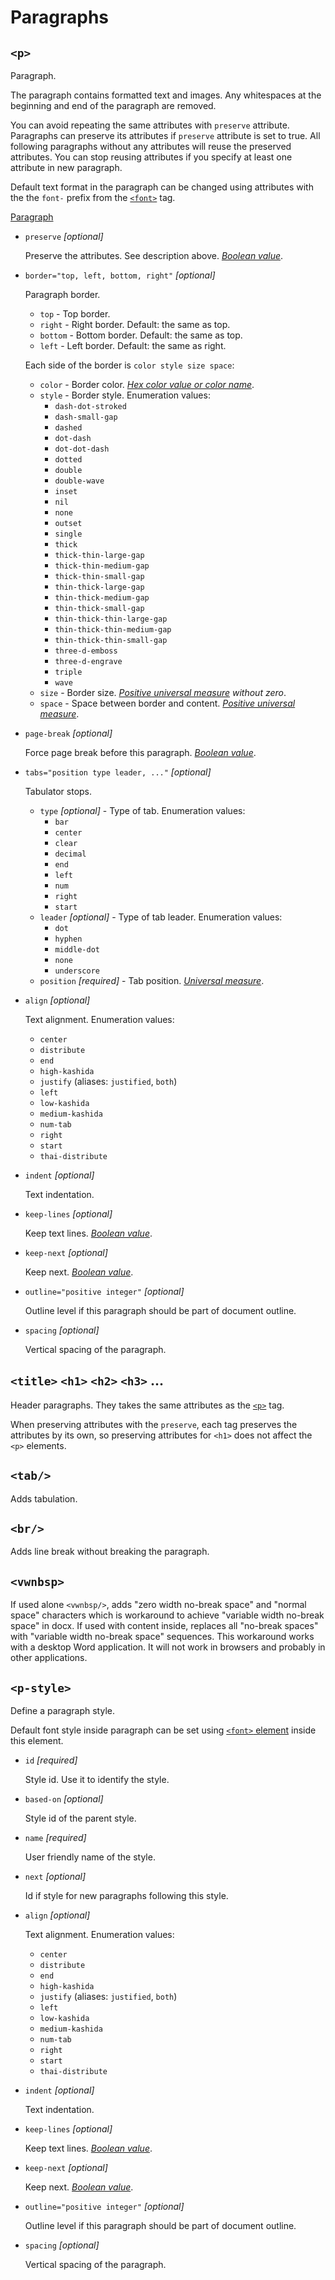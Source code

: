 # Paragraphs

## `<p>`

<!-- >>> pTag -->

Paragraph.

The paragraph contains formatted text and images.
Any whitespaces at the beginning and end of the paragraph are removed.

You can avoid repeating the same attributes with `preserve` attribute.
Paragraphs can preserve its attributes if `preserve` attribute is set to true.
All following paragraphs without any attributes will reuse the preserved attributes.
You can stop reusing attributes if you specify at least one attribute in new paragraph.

Default text format in the paragraph can be changed using attributes with the
the `font-` prefix from the [`<font>`](format.md#font) tag.

[Paragraph](https://docx.js.org/api/Paragraph.html)

* `preserve` *[optional]*
    
    Preserve the attributes. See description above. *[Boolean value](attributes.md#boolean-value)*.

* `border="top, left, bottom, right"` *[optional]*
    
    Paragraph border. 
    * `top` - Top border.
    * `right` - Right border. Default: the same as top.
    * `bottom` - Bottom border. Default: the same as top.
    * `left` - Left border. Default: the same as right.
    
    Each side of the border is `color style size space`: 
    * `color` - Border color. *[Hex color value or color name](attributes.md#color)*.
    * `style` - Border style. Enumeration values:
        * `dash-dot-stroked`
        * `dash-small-gap`
        * `dashed`
        * `dot-dash`
        * `dot-dot-dash`
        * `dotted`
        * `double`
        * `double-wave`
        * `inset`
        * `nil`
        * `none`
        * `outset`
        * `single`
        * `thick`
        * `thick-thin-large-gap`
        * `thick-thin-medium-gap`
        * `thick-thin-small-gap`
        * `thin-thick-large-gap`
        * `thin-thick-medium-gap`
        * `thin-thick-small-gap`
        * `thin-thick-thin-large-gap`
        * `thin-thick-thin-medium-gap`
        * `thin-thick-thin-small-gap`
        * `three-d-emboss`
        * `three-d-engrave`
        * `triple`
        * `wave`
    * `size` - Border size. *[Positive universal measure](attributes.md#positive-universal-measure) without zero*.
    * `space` - Space between border and content. *[Positive universal measure](attributes.md#positive-universal-measure)*.

* `page-break` *[optional]*
    
    Force page break before this paragraph. *[Boolean value](attributes.md#boolean-value)*.

* `tabs="position type leader, ..."` *[optional]*
    
    Tabulator stops. 
    * `type` *[optional]* - Type of tab. Enumeration values:
        * `bar`
        * `center`
        * `clear`
        * `decimal`
        * `end`
        * `left`
        * `num`
        * `right`
        * `start`
    * `leader` *[optional]* - Type of tab leader. Enumeration values:
        * `dot`
        * `hyphen`
        * `middle-dot`
        * `none`
        * `underscore`
    * `position` *[required]* - Tab position. *[Universal measure](attributes.md#universal-measure)*.

* `align` *[optional]*
    
    Text alignment. Enumeration values:
    * `center`
    * `distribute`
    * `end`
    * `high-kashida`
    * `justify` (aliases: `justified`, `both`)
    * `left`
    * `low-kashida`
    * `medium-kashida`
    * `num-tab`
    * `right`
    * `start`
    * `thai-distribute`

* `indent` *[optional]*
    
    Text indentation.

* `keep-lines` *[optional]*
    
    Keep text lines. *[Boolean value](attributes.md#boolean-value)*.

* `keep-next` *[optional]*
    
    Keep next. *[Boolean value](attributes.md#boolean-value)*.

* `outline="positive integer"` *[optional]*
    
    Outline level if this paragraph should be part of document outline.

* `spacing` *[optional]*
    
    Vertical spacing of the paragraph.

<!-- <<< -->

## `<title>` `<h1>` `<h2>` `<h3>` ...

Header paragraphs. They takes the same attributes as the [`<p>`](#p) tag.

When preserving attributes with the `preserve`,
each tag preserves the attributes by its own, so preserving attributes
for `<h1>` does not affect the `<p>` elements.

## `<tab/>`

<!-- >>> tabTag -->

Adds tabulation.

<!-- <<< -->

## `<br/>`

<!-- >>> brTag -->

Adds line break without breaking the paragraph.

<!-- <<< -->

## `<vwnbsp>`

<!-- >>> vwnbspTag -->

If used alone `<vwnbsp/>`, adds "zero width no-break space" and "normal space" characters which
is workaround to achieve "variable width no-break space" in docx.
If used with content inside, replaces all "no-break spaces" with "variable width no-break space" sequences.
This workaround works with a desktop Word application. It will not work in browsers and probably in other
applications.

<!-- <<< -->

## `<p-style>`

<!-- >>> pStyleTag -->

Define a paragraph style.

Default font style inside paragraph can be set using
[`<font>` element](format.md#font) inside this element.

* `id` *[required]*
    
    Style id. Use it to identify the style.

* `based-on` *[optional]*
    
    Style id of the parent style.

* `name` *[required]*
    
    User friendly name of the style.

* `next` *[optional]*
    
    Id if style for new paragraphs following this style.

* `align` *[optional]*
    
    Text alignment. Enumeration values:
    * `center`
    * `distribute`
    * `end`
    * `high-kashida`
    * `justify` (aliases: `justified`, `both`)
    * `left`
    * `low-kashida`
    * `medium-kashida`
    * `num-tab`
    * `right`
    * `start`
    * `thai-distribute`

* `indent` *[optional]*
    
    Text indentation.

* `keep-lines` *[optional]*
    
    Keep text lines. *[Boolean value](attributes.md#boolean-value)*.

* `keep-next` *[optional]*
    
    Keep next. *[Boolean value](attributes.md#boolean-value)*.

* `outline="positive integer"` *[optional]*
    
    Outline level if this paragraph should be part of document outline.

* `spacing` *[optional]*
    
    Vertical spacing of the paragraph.

<!-- <<< -->
